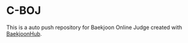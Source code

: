 # C-BOJ
This is a auto push repository for Baekjoon Online Judge created with [BaekjoonHub](https://github.com/BaekjoonHub/BaekjoonHub).
